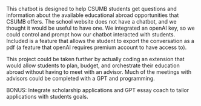 This chatbot is designed to help CSUMB students get questions and information about the available educational abroad opportunities that CSUMB offers. The school website does not have a chatbot, 
and we thought it would be useful to have one. We integrated an openAI key, so we could control and prompt how our chatbot interacted with students. Included is a feature that allows the student 
to export the conversation as a pdf (a feature that openAI requires premium account to have access to).

This project could be taken further by actually coding an extension that would allow students to plan, budget, and orchestrate their education abroad without having to meet with an advisor. 
Much of the meetings with advisors could be completed with a GPT and programming.

BONUS: Integrate scholarship applications and GPT essay coach to tailor applications with students goals. 
